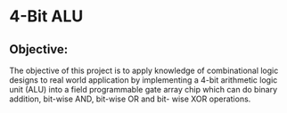 # 4-Bit ALU
 
## Objective:

The objective of this project is to apply knowledge of combinational logic designs to
real world application by implementing a 4-bit arithmetic logic unit (ALU) into a field
programmable gate array chip which can do binary addition, bit-wise AND, bit-wise OR and bit-
wise XOR operations.
